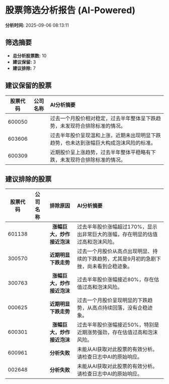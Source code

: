 # 股票筛选分析报告 (AI-Powered)

**分析时间:** 2025-09-06 08:13:11

## 筛选摘要

- **总分析股票数:** 10
- **建议保留:** 3
- **建议排除:** 7

## 建议保留的股票

| 股票代码 | 公司名称 | AI分析摘要 |
|:---:|:---:|:---|
| 600050 |  | 过去一个月股价相对稳定，过去半年整体呈下跌趋势，未发现符合排除标准的情况。 |
| 603606 |  | 过去半年股价呈现温和上涨，近期未出现明显下跌趋势，也未达到涨幅巨大构成泡沫风险的标准。 |
| 600309 |  | 近期股价呈上涨趋势，过去半年整体平稳略有下跌，未发现符合排除标准的情况。 |

## 建议排除的股票

| 股票代码 | 公司名称 | 排除原因 | AI分析摘要 |
|:---:|:---:|:---:|:---|
| 601138 |  | **涨幅巨大，炒作接近泡沫** | 过去半年股价涨幅超过170%，显示出非常巨大的涨幅，存在明显的估值过高和泡沫风险。 |
| 300570 |  | **近期明显下跌走势** | 过去一个月股价从高点出现明显、持续的下跌趋势，尤其是9月初的急剧下挫，尚未看到企稳迹象。 |
| 300763 |  | **涨幅巨大，炒作接近泡沫** | 过去半年股价涨幅接近80%，存在估值过高和泡沫风险。 |
| 000625 |  | **近期明显下跌走势** | 过去一个月股价呈现明显的下跌趋势，从高点持续回落，没有企稳迹象。 |
| 600301 |  | **涨幅巨大，炒作接近泡沫** | 过去半年股价涨幅接近50%，特别是近期涨势强劲，存在估值过高和泡沫风险。 |
| 600961 |  | **分析失败** | 未能从AI获取对此股票的有效分析。请检查日志中AI的原始响应。 |
| 002648 |  | **分析失败** | 未能从AI获取对此股票的有效分析。请检查日志中AI的原始响应。 |
